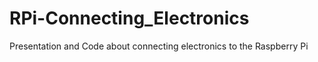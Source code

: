 RPi-Connecting_Electronics
==========================

Presentation and Code about connecting electronics to the Raspberry Pi
